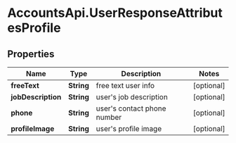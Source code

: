 # AccountsApi.UserResponseAttributesProfile

## Properties
Name | Type | Description | Notes
------------ | ------------- | ------------- | -------------
**freeText** | **String** | free text user info | [optional] 
**jobDescription** | **String** | user&#x27;s job description | [optional] 
**phone** | **String** | user&#x27;s contact phone number | [optional] 
**profileImage** | **String** | user&#x27;s profile image | [optional] 
